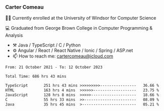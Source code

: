 ### Carter Comeau

🙋‍♂️ Currently enrolled at the University of Windsor for Computer Science

💻 Graduated from George Brown College in Computer Programming & Analysis

- ⚒️ Java / TypeScript / C / Python
- ⚙️ Angular / React / React Native / Ionic / Spring / ASP.net
- 📫 How to reach me: cartercomeau@icloud.com

<!--START_SECTION:waka-->

```txt
From: 21 October 2021 - To: 12 October 2023

Total Time: 686 hrs 43 mins

TypeScript       251 hrs 43 mins >>>>>>>>>----------------   36.66 %
HTML             163 hrs 4 mins  >>>>>>-------------------   23.75 %
JavaScript       128 hrs 8 mins  >>>>>--------------------   18.66 %
C                55 hrs 33 mins  >>-----------------------   08.09 %
Java             35 hrs 45 mins  >------------------------   05.21 %
```

<!--END_SECTION:waka-->
